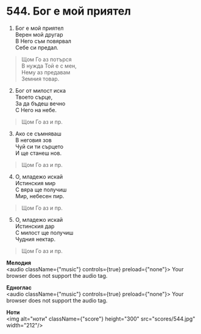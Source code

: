 # 544. Бог е мой приятел

1. Бог е мой приятел  
Верен мой другар  
В Него съм повярвал  
Себе си предал.  

> Щом Го аз потърся  
> В нужда Той е с мен,  
> Нему аз предавам  
> Земния товар.  

2. Бог от милост иска  
Твоето сърце,  
За да бъдеш вечно  
С Него на небе.  

> Щом Го аз и пр.  

3. Ако се съмняваш  
В неговия зов  
Чуй си ти сърцето  
И ще станеш нов.  

> Щом Го аз и пр.  

4. О, младежо искай  
Истинския мир  
С вяра ще получиш  
Мир, небесен пир.  

> Щом Го аз и пр.  

5. О, младежо искай  
Истинския дар  
С милост ще получиш  
Чудния нектар.  

> Щом Го аз и пр.

**Мелодия**  
<audio className={"music"} controls={true} preload={"none"}>
    <source src="mp3/544.mp3" type="audio/mpeg"/>
    Your browser does not support the audio tag.
</audio>

**Едноглас**  
<audio className={"music"} controls={true} preload={"none"}>
    <source src="transp/544.mp3" type="audio/mpeg"/>
    Your browser does not support the audio tag.
</audio>

**Ноти**  
<img alt="ноти" className={"score"} height="300" src="scores/544.jpg" width="212"/>
